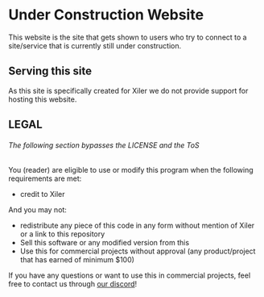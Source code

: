 # Under Construction Website

This website is the site that gets shown to users who try to connect to a site/service that is currently still under construction. 

## Serving this site

As this site is specifically created for Xiler we do not provide support for hosting this website.

## LEGAL

###### The following section bypasses the LICENSE and the ToS

You (reader) are eligible to use or modify this program when the 
following requirements are met:
* credit to Xiler

And you may not:
* redistribute any piece of this code in any form without mention 
of Xiler or a link to this repository
* Sell this software or any modified version from this
* Use this for commercial projects without approval (any product/project that 
has earned of minimum $100)

If you have any questions or want to use this in commercial projects, 
feel free to contact us through [our discord](https://dc.xiler.net)!
